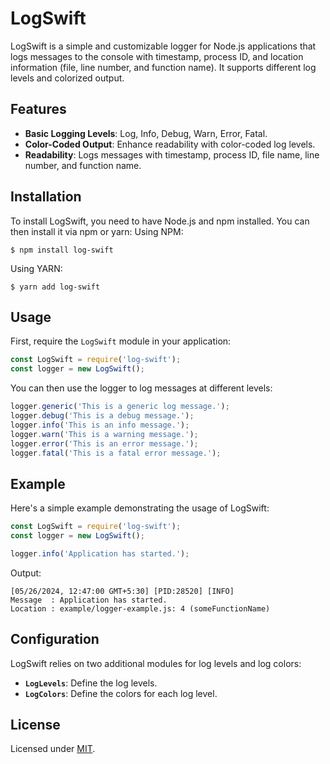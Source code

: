 # LogSwift

LogSwift is a simple and customizable logger for Node.js applications that logs messages to the console with timestamp, process ID, and location information (file, line number, and function name). It supports different log levels and colorized output.

## Features

- **Basic Logging Levels**: Log, Info, Debug, Warn, Error, Fatal.
- **Color-Coded Output**: Enhance readability with color-coded log levels.
- **Readability**: Logs messages with timestamp, process ID, file name, line number, and function name.

## Installation
To install LogSwift, you need to have Node.js and npm installed. You can then install it via npm or yarn:
Using NPM:
```
$ npm install log-swift
```

Using YARN:
```
$ yarn add log-swift
```

## Usage
First, require the `LogSwift` module in your application:
```js
const LogSwift = require('log-swift');
const logger = new LogSwift();
```

You can then use the logger to log messages at different levels:

```js
logger.generic('This is a generic log message.');
logger.debug('This is a debug message.');
logger.info('This is an info message.');
logger.warn('This is a warning message.');
logger.error('This is an error message.');
logger.fatal('This is a fatal error message.');
```

## Example
Here's a simple example demonstrating the usage of LogSwift:

```js
const LogSwift = require('log-swift');
const logger = new LogSwift();

logger.info('Application has started.');
```

Output:
```Shell
[05/26/2024, 12:47:00 GMT+5:30] [PID:28520] [INFO]
Message  : Application has started.
Location : example/logger-example.js: 4 (someFunctionName)
```

## Configuration
LogSwift relies on two additional modules for log levels and log colors:

- **`LogLevels`**: Define the log levels.
- **`LogColors`**: Define the colors for each log level.

## License
Licensed under [MIT](./LICENSE).
